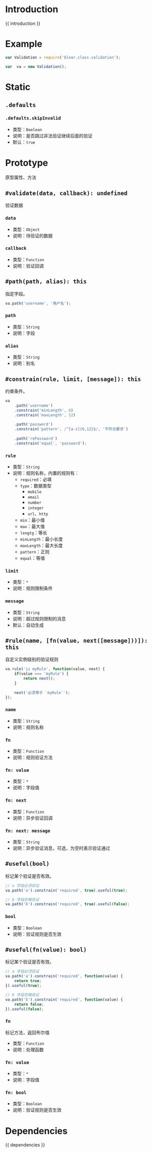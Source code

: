 # Introduction
{{ introduction }}


# Example
```js
var Validation = require('blear.class.validation');

var  va = new Validation();
```

# Static
## `.defaults`
### `.defaults.skipInvalid`
- 类型：`Boolean`
- 说明：是否跳过非法验证继续后面的验证
- 默认：`true`



# Prototype
原型属性、方法


## `#validate(data, callback): undefined`
验证数据

### `data`
- 类型：`Object`
- 说明：待验证的数据

### `callback`
- 类型：`Function`
- 说明：验证回调


## `#path(path, alias): this`
指定字段。

```js
va.path('username', '用户名');
```

### `path`
- 类型：`String`
- 说明：字段

### `alias`
- 类型：`String`
- 说明：别名


## `#constrain(rule, limit, [message]): this`
约束条件。
```js
va
    .path('username')
    .constrain('minLength', 6)
    .constrain('maxLength', 12)
    
    .path('password')
    .constrain('pattern', /^[a-z]{6,12}$/, '不符合要求')
    
    .path('rePassword')
    .constrain('equal', 'password');
```

### `rule`
- 类型：`String`
- 说明：规则名称，内置的规则有：
    - `required`：必填
    - `type`：数据类型
        - `mobile`
        - `email`
        - `number`
        - `integer`
        - `url`、`http`
    - `min`：最小值
    - `max`：最大值
    - `lengtg`：等长
    - `minLength`：最小长度
    - `maxLength`：最大长度
    - `pattern`：正则
    - `equal`：等值

### `limit`
- 类型：`*`
- 说明：规则限制条件

### `message`
- 类型：`String`
- 说明：超过规则限制的消息
- 默认：自动生成


## `#rule(name, [fn(value, next([message]))]): this`
自定义实例级别的验证规则
```javascript
va.rule('is myRule', function(value, next) {
    if(value === 'myRule') {
        return next();
    }
    
    next('必须等于 `myRule`');
});
```

### `name`
- 类型：`String`
- 说明：规则名称

### `fn`
- 类型：`Function`
- 说明：规则验证方法

### `fn: value`
- 类型：`*`
- 说明：字段值

### `fn: next`
- 类型：`Function`
- 说明：异步验证回调

### `fn: next: message`
- 类型：`String`
- 说明：异步验证消息，可选，为空时表示验证通过


## `#useful(bool)`
标记某个验证是否有效。
```javascript
// a 字段必须验证
va.path('a').constrain('required', true).useful(true);

// b 字段忽略验证
va.path('b').constrain('required', true).useful(false);
```
### `bool`
- 类型：`Boolean`
- 说明：验证规则是否生效


## `#useful(fn(value): bool)`
标记某个验证是否有效。
```javascript
// a 字段必须验证
va.path('a').constrain('required', function(value) {
    return true;
}).useful(true);

// b 字段忽略验证
va.path('b').constrain('required', function(value) {
    return false;
}).useful(false);
```

### `fn`
标记方法，返回布尔值
- 类型：`Function`
- 说明：处理函数


### `fn: value`
- 类型：`*`
- 说明：字段值


### `fn: bool`
- 类型：`Boolean`
- 说明：验证规则是否生效


# Dependencies
{{ dependencies }}





